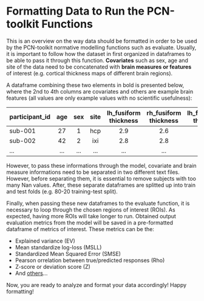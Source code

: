 # Formatting Data to Run the PCN-toolkit Functions

This is an overview on the way data should be formatted in order to be used by the PCN-toolkit normative modelling functions such as evaluate. Usually, it is important to follow how the dataset in first organized in dataframes to be able to pass it through this function. **Covariates** such as sex, age and site of the data need to be concatenated with **brain measures or features** of interest (e.g. cortical thickness maps of different brain regions). 

A dataframe combining these two elements in bold is presented below, where the 2nd to 4th columns are covariates and others are example brain features (all values are only example values with no scientific usefulness):

| participant_id| age | sex     |site     |lh_fusiform thickness     |rh_fusiform thickness     |lh_frontalpole thickness  |...|
| :---  |    :----:   |          :----: |          :----: |:----: |:----: |   :----: | ---: |
| sub-001      | 27       | 1   |hcp     |2.9     |2.6     |2.5     |...     |
| sub-002   | 42        | 2      |ixi     |2.8     |2.8     |3.2     |...     |
| ...   | ...        | ...      |...     |...    |...   |...   |...   |

However, to pass these informations through the model, covariate and brain measure informations need to be separated in two different text files. However, before separating them, it is essential to remove subjects with too many Nan values. After, these separate dataframes are splitted up into train and test folds (e.g. 80-20 training-test split). 

Finally, when passing these new dataframes to the evaluate function, it is necessary to loop through the chosen regions of interest (ROIs). As expected, having more ROIs will take longer to run. Obtained output evaluation metrics from the model will be saved in a pre-formatted dataframe of metrics of interest. These metrics can be the:
- Explained variance (EV)
- Mean standardize log-loss (MSLL)
- Standardized Mean Squared Error (SMSE)
- Pearson orrelation between true/predicted responses (Rho)
- Z-score or deviation score (Z)
- And [others](https://pcntoolkit.readthedocs.io/en/latest/pages/glossary.html?highlight=smse#key-abbreviations)...

Now, you are ready to analyze and format your data accordingly! Happy formatting!

